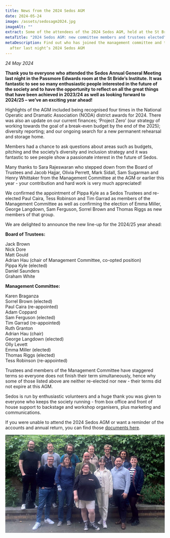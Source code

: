 ```yaml
---
title: News from the 2024 Sedos AGM
date: 2024-05-24
image: /assets/sedosagm2024.jpg
imageAlt: ""
extract: Some of the attendees of the 2024 Sedos AGM, held at the St Bride’s Institute
metaTitle: "2024 Sedos AGM: new committee members and trustees elected"
metaDescription: Find out who has joined the management committee and trustees
  after last night’s 2024 Sedos AGM
---
```

*24 May 2024*

**Thank you to everyone who attended the Sedos Annual General Meeting last night in the Passmore Edwards room at the St Bride’s Institute. It was fantastic to see so many enthusiastic people interested in the future of the society and to have the opportunity to reflect on all the great things that have been achieved in 2023/24 as well as looking forward to 2024/25 – we’ve an exciting year ahead!** 

Highlights of the AGM included being recognised four times in the National Operatic and Dramatic Association (NODA) district awards for 2024. There was also an update on our current finances; ‘Project Zero’ (our strategy of working towards the goal of a break-even budget by the end of the 2025); diversity reporting; and our ongoing search for a new permanent rehearsal and storage home.

Members had a chance to ask questions about areas such as budgets, pitching and the society’s diversity and inclusion strategy and it was fantastic to see people show a passionate interest in the future of Sedos.

Many thanks to Sara Rajeswaran who stepped down from the Board of Trustees and Jacob Hajjar, Olivia Perrett, Mark Sidall, Sam Sugarman and Henry Whittaker from the Management Committee at the AGM or earlier this year - your contribution and hard work is very much appreciated!

We confirmed the appointment of Pippa Kyle as a Sedos Trustees and re-elected Paul Caira, Tess Robinson and Tim Garrad as members of the Management Committee as well as confirming the election of Emma Miller, George Langdown, Sam Ferguson, Sorrel Brown and Thomas Riggs as new members of that group.

We are delighted to announce the new line-up for the 2024/25 year ahead:

**Board of Trustees:**

Jack Brown\
Nick Dore\
Matt Gould \
Adrian Hau (chair of Management Committee, co-opted position)\
Pippa Kyle (elected)\
Daniel Saunders\
Graham White 

**Management Committee:**

Karen Braganza \
Sorrel Brown (elected) \
Paul Caira (re-appointed)\
Adam Coppard\
Sam Ferguson (elected) \
Tim Garrad (re-appointed)\
Ruth Granton\
Adrian Hau (chair)\
George Langdown (elected) \
Olly Levett\
Emma Miller (elected) \
Thomas Riggs (elected) \
Tess Robinson (re-appointed)

Trustees and members of the Management Committee have staggered terms so everyone does not finish their term simultaneously, hence why some of those listed above are neither re-elected nor new - their terms did not expire at this AGM.

Sedos is run by enthusiastic volunteers and a huge thank you was given to everyone who keeps the society running - from box office and front of house support to backstage and workshop organisers, plus marketing and communications.

If you were unable to attend the 2024 Sedos AGM or want a reminder of the accounts and annual return, you can find those [documents here](https://drive.google.com/drive/u/0/folders/1_K1goTjJWsoldoHrqjTgKUUoyQWvRUE8?mc_cid=dcc96783a4&mc_eid=UNIQID).

![](/assets/sedosagm2024-committee-trustees.jpg "Members of the 2024/24 Sedos Trustees and Management Committee ")